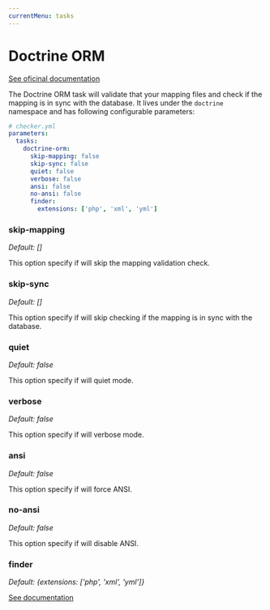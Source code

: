 ```yaml
---
currentMenu: tasks
---
```


# Doctrine ORM

[See oficinal documentation](http://doctrine-project.org/)

The Doctrine ORM task will validate that your mapping files and check if the mapping is in sync with the database.
It lives under the `doctrine` namespace and has following configurable parameters:

```yml
# checker.yml
parameters:
  tasks:
    doctrine-orm:
      skip-mapping: false
      skip-sync: false
      quiet: false
      verbose: false
      ansi: false
      no-ansi: false
      finder:
        extensions: ['php', 'xml', 'yml']
```

### skip-mapping

*Default: []*

This option specify if will skip the mapping validation check.

### skip-sync

*Default: []*

This option specify if will skip checking if the mapping is in sync with the database.

### quiet

*Default: false*

This option specify if will quiet mode.

### verbose

*Default: false*

This option specify if will verbose mode.

### ansi

*Default: false*

This option specify if will force ANSI.

### no-ansi

*Default: false*

This option specify if will disable ANSI.

### finder

*Default: {extensions: ['php', 'xml', 'yml']}*

[See documentation](../tasks.md#finder)
